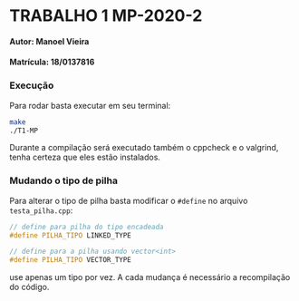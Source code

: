 # TRABALHO 1 MP-2020-2
#### Autor: Manoel Vieira
#### Matrícula: 18/0137816


### Execução 

Para rodar basta executar em seu terminal: 

```bash
make
./T1-MP
```

Durante a compilação será executado também o cppcheck e o valgrind, tenha certeza que eles estão instalados.


### Mudando o tipo de pilha

Para alterar o tipo de pilha basta modificar o `#define` no arquivo `testa_pilha.cpp`:

```c++
// define para pilha do tipo encadeada
#define PILHA_TIPO LINKED_TYPE

// define para a pilha usando vector<int>
#define PILHA_TIPO VECTOR_TYPE
```

use apenas um tipo por vez. A cada mudança é necessário a recompilação do código.